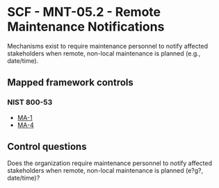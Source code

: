 # SCF - MNT-05.2 - Remote Maintenance Notifications
Mechanisms exist to require maintenance personnel to notify affected stakeholders when remote, non-local maintenance is planned (e.g., date/time).
## Mapped framework controls
### NIST 800-53
- [MA-1](../nist80053/ma-1.md)
- [MA-4](../nist80053/ma-4.md)
  
## Control questions
Does the organization require maintenance personnel to notify affected stakeholders when remote, non-local maintenance is planned (e?g?, date/time)?
  